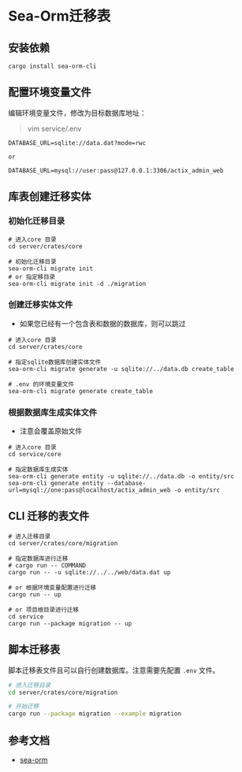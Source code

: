 # Sea-Orm迁移表

## 安装依赖

```shell
cargo install sea-orm-cli
```

## 配置环境变量文件

编辑环境变量文件，修改为目标数据库地址：
> vim service/.env

```text
DATABASE_URL=sqlite://data.dat?mode=rwc

or

DATABASE_URL=mysql://user:pass@127.0.0.1:3306/actix_admin_web
```

## 库表创建迁移实体

### 初始化迁移目录

```shell
# 进入core 目录
cd server/crates/core

# 初始化迁移目录
sea-orm-cli migrate init
# or 指定移目录
sea-orm-cli migrate init -d ./migration
```

### 创建迁移实体文件

- 如果您已经有一个包含表和数据的数据库，则可以跳过

```shell
# 进入core 目录
cd server/crates/core

# 指定sqlite数据库创建实体文件
sea-orm-cli migrate generate -u sqlite://../data.db create_table

# .env 的环境变量文件
sea-orm-cli migrate generate create_table
```

### 根据数据库生成实体文件

- 注意会覆盖原始文件

```shell
# 进入core 目录
cd service/core

# 指定数据库生成实体
sea-orm-cli generate entity -u sqlite://../data.db -o entity/src
sea-orm-cli generate entity --database-url=mysql://one:pass@localhost/actix_admin_web -o entity/src
```

## CLI 迁移的表文件

```shell
# 进入迁移目录
cd server/crates/core/migration

# 指定数据库进行迁移
# cargo run -- COMMAND
cargo run -- -u sqlite://../../web/data.dat up

# or 根据环境变量配置进行迁移
cargo run -- up

# or 项目根目录进行迁移
cd service
cargo run --package migration -- up
```

## 脚本迁移表

脚本迁移表文件且可以自行创建数据库。注意需要先配置 `.env` 文件。

```sh
# 进入迁移目录
cd server/crates/core/migration

# 开始迁移
cargo run --package migration --example migration
```

## 参考文档

- [sea-orm](https://www.sea-ql.org/SeaORM/docs/index/)
